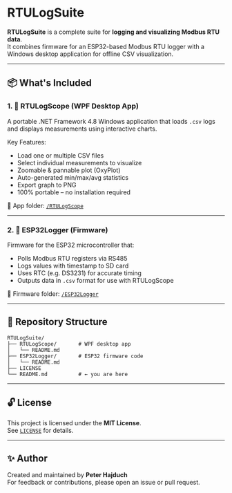# RTULogSuite

**RTULogSuite** is a complete suite for **logging and visualizing Modbus RTU data**.  
It combines firmware for an ESP32-based Modbus RTU logger with a Windows desktop application for offline CSV visualization.

---

## 📦 What's Included

### 1. 🧠 RTULogScope (WPF Desktop App)
A portable .NET Framework 4.8 Windows application that loads `.csv` logs and displays measurements using interactive charts.

Key Features:
- Load one or multiple CSV files
- Select individual measurements to visualize
- Zoomable & pannable plot (OxyPlot)
- Auto-generated min/max/avg statistics
- Export graph to PNG
- 100% portable – no installation required

📂 App folder: [`/RTULogScope`](RTULogScope/README.md)

---

### 2. 🔌 ESP32Logger (Firmware)
Firmware for the ESP32 microcontroller that:
- Polls Modbus RTU registers via RS485
- Logs values with timestamp to SD card
- Uses RTC (e.g. DS3231) for accurate timing
- Outputs data in `.csv` format for use with RTULogScope

📂 Firmware folder: [`/ESP32Logger`](ESP32Logger/README.md)

---

## 🧭 Repository Structure

```
RTULogSuite/
├── RTULogScope/       # WPF desktop app
│   └── README.md
├── ESP32Logger/       # ESP32 firmware code
│   └── README.md
├── LICENSE
└── README.md          # ← you are here
```

---

## 🔓 License

This project is licensed under the **MIT License**.  
See [`LICENSE`](LICENSE) for details.

---

## ✨ Author

Created and maintained by **Peter Hajduch**  
For feedback or contributions, please open an issue or pull request.
